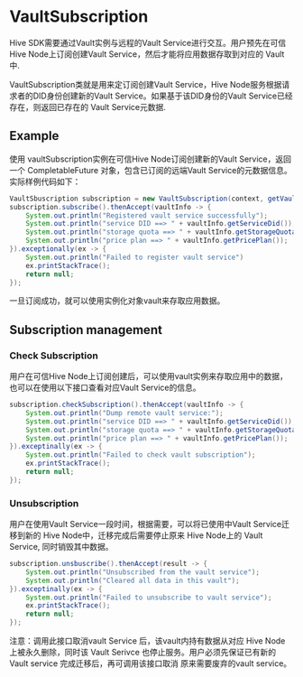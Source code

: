 # VaultSubscription

Hive SDK需要通过Vault实例与远程的Vault Service进行交互。用户预先在可信Hive Node上订阅创建Vault Service，然后才能将应用数据存取到对应的 Vault中.

VaultSubscription类就是用来定订阅创建Vault Service，Hive Node服务根据请求者的DID身份创建新的Vault Service。如果基于该DID身份的Vault Service已经存在，则返回已存在的 Vault Service元数据.

## Example

使用 vaultSubscription实例在可信Hive Node订阅创建新的Vault Service，返回一个 CompletableFuture 对象，包含已订阅的远端Vault Service的元数据信息。实际样例代码如下：

```java
VaultSbuscription subscription = new VaultSubscription(context, getVaultProvider());
subscription.subscribe().thenAccept(vaultInfo -> {
    System.out.println("Registered vault service successfully");
    System.out.println("service DID ==> " + vaultInfo.getServiceDid());
    System.out.println("storage quota ==> " + vaultInfo.getStorageQuota());
    System.out.println("price plan ==> " + vaultInfo.getPricePlan());
}).exceptionally(ex -> {
    System.out.println("Failed to register vault service")
    ex.printStackTrace();
    return null;
});
```

一旦订阅成功，就可以使用实例化对象vault来存取应用数据。

## Subscription management

### Check Subscription

用户在可信Hive Node上订阅创建后，可以使用vault实例来存取应用中的数据，也可以在使用以下接口查看对应Vault Service的信息。

```java
subscription.checkSubscription().thenAccept(vaultInfo -> {
    System.out.println("Dump remote vault service:");
    System.out.println("service DID ==> " + vaultInfo.getServiceDid());
    System.out.println("storage quota ==> " + vaultInfo.getStorageQuota());
    System.out.println("price plan ==> " + vaultInfo.getPricePlan());
}).exceptinally(ex -> {
    System.out.println("Failed to check vault subscription");
    ex.printStackTrace();
    return null;
});
```

### Unsubscription

用户在使用Vault Service一段时间，根据需要，可以将已使用中Vault Service迁移到新的 Hive Node中，迁移完成后需要停止原来 Hive Node上的 Vault Service, 同时销毁其中数据。

```java
subscription.unsbuscribe().thenAccept(result -> {
    System.out.println("Unsubscribed from the vault service");
    System.out.println("Cleared all data in this vault");
}).exceptinally(ex -> {
    System.out.println("Failed to unsubscribe to vault service");
    ex.printStackTrace();
    return null;
});
```

注意：调用此接口取消vault Service 后，该vault内持有数据从对应 Hive Node 上被永久删除，同时该 Vault Serivce 也停止服务。用户必须先保证已有新的 Vault service 完成迁移后，再可调用该接口取消 原来需要废弃的vault service。
